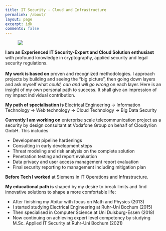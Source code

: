 ```yaml
---
title: IT Security - Cloud and Infrastructure
permalink: /about/
layout: page
excerpt: idk
comments: false
---
```


<figure>
<img src="/apa-itu-shell/kernel.png" >
</figure>


**I am an Experienced IT Security-Expert and Cloud Solution enthusiast** with profound knowledge in cryptography, applied security and legal security regulations.<br><br>
**My work is based on** proven and recognized methodologies. I approach projects by building and seeing the “big picture”, then going down layers and ask myself what *could, can and will go wrong* on each layer. Here is an insight of my own personal path to success. It shall give an impression of my impact individual contribution.

**My path of specialisation is** Electrical Engineering -> Information Technology -> Web technology -> Cloud Technology -> Big Data Security

**Currently I am working on** enterprise scale telecommunication project as a security by design consultant at Vodafone Group on behalf of Cloudyrion GmbH. This includes 
- Development pipeline hardenings
- Consulting in early development steps
- Threat modeling and risk analysis on the complete solution
- Penetration testing and report evaluation
- Data privacy and user access management report evaluation
- Final security reporting to management including mitigation plan

**Before Tech I worked** at Siemens in IT Operations and Infrastructure.

**My educational path is** shaped by my desire to break limits and find innovative solutions to shape a more comfortable life:

- After finishing my Abitur with focus on Math and Physics (2013)
- I started studying Electrical Engineering at Ruhr-Uni Bochum (2015)
- Then specialised in Computer Science at Uni Duisburg-Essen (2018)
- Now continuing on achieving expert level competency by studying M.Sc. Applied IT Security at Ruhr-Uni Bochum (2021)